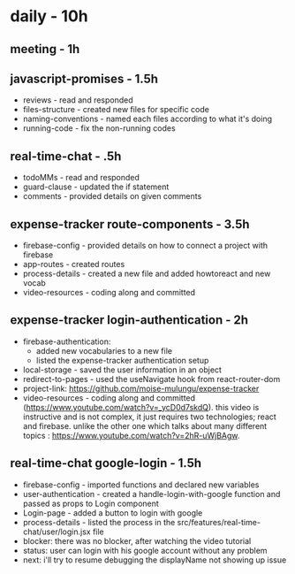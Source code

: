 # daily - 10h

## meeting - 1h

## javascript-promises - 1.5h
* reviews - read and responded
* files-structure - created new files for specific code
* naming-conventions - named each files according to what it's doing
* running-code - fix the non-running codes

## real-time-chat - .5h
* todoMMs - read and responded
* guard-clause - updated the if statement
* comments - provided details on given comments

## expense-tracker route-components - 3.5h
* firebase-config - provided details on how to connect a project with firebase
* app-routes - created routes
* process-details - created a new file and added howtoreact and new vocab
* video-resources - coding along and committed

## expense-tracker login-authentication - 2h
* firebase-authentication: 
  * added new vocabularies to a new file
  * listed the expense-tracker authentication setup
* local-storage - saved the user information in an object
* redirect-to-pages - used the useNavigate hook from react-router-dom
* project-link: https://github.com/moise-mulungu/expense-tracker
* video-resources - coding along and committed (https://www.youtube.com/watch?v=_ycD0d7skdQ). this video is instructive and is not complex, it just requires two technologies; react and firebase. unlike the other one which talks about many different topics : https://www.youtube.com/watch?v=2hR-uWjBAgw.

## real-time-chat google-login - 1.5h
* firebase-config - imported functions and declared new variables
* user-authentication - created a handle-login-with-google function and passed as props to Login component
* Login-page - added a button to login with google
* process-details - listed the process in the src/features/real-time-chat/user/login.jsx file
* blocker: there was no blocker, after watching the video tutorial
* status: user can login with his google account without any problem
* next: i'll try to resume debugging the displayName not showing up issue